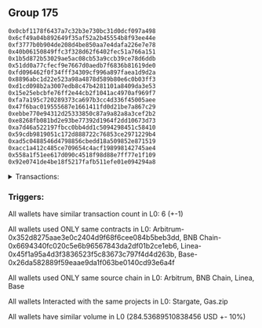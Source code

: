## Group 175

```0x55e62c68556b926f0ceabcded782b8847fbece47
0x0cbf1178f6437a7c32b3e730bc31d0dcf097a498
0x6cf49a04b892649f35af52a2b45554b8f93ee44e
0xf3777b0b904de208d4be850aa7e4dafa226e7e78
0x40b06150849ffc3f328d62f6402fec51a766a151
0x1b5d872b53029ae5ac08cb53a9ccb39ce78d6ddb
0x51dd0a77cfecf9e7667d0aedb7f6836b81619de0
0xfd096462f0f34fff34309cf996a897faea1d9d2a
0x8896abc1d22e523a98a4878d589b80e6c0b03ff3
0xd1cd098b2a3007edb8c47b4281101a8409da3e53
0x15e25ebcbfe76ff2e44cb2f1041ac4970af969f7
0xfa7a195c720289373ca697b3cc4d336f45005aee
0x47f6bac019555687e1661411fd0d21be7a867c29
0xebbe770e94312d25333850c87a9a82a8a3cef2b2
0xe8268fb081bd2e93be77392d1964f2dd10673d73
0xa7d46a522197fbcc0bb4dd1c5094298451c58410
0x59cdb9819051c172d888722c76853ce2971229b4
0xad5c0488546d4798856cbedd18a509852e871519
0xacc1a412c485ce709654c4acf198998142745ae4
0x558a1f51ee617d090c4518f98d88e7ff77e1f109
0x92e0741de4be18f5217fafb511efe01e094294a8
```
<details>
<summary>Transactions:</summary>

Hashes: 

Wallet: 0x55e62c68556b926f0ceabcded782b8847fbece47

       Hash: 0x87c7a980f1dfd3e47724c659073493681c971b0e075b187134b790bbb9515aa7
         - source chain: Arbitrum
         - destination chain: BNB Chain
         - project: Stargate
         - contract: 0x352d8275aae3e0c2404d9f68f6cee084b5beb3dd
         - value USD: 31.763894177
       Hash: 0x8b9a7ac7d8fde92e9dc6c07a3e7d3e4052285c3ae48e59eceaed9ced9ded932c
         - source chain: BNB Chain
         - destination chain: Base
         - project: Stargate
         - contract: 0x6694340fc020c5e6b96567843da2df01b2ce1eb6
         - value USD: 34.495230965
       Hash: 0x1efd569b13fa10cb7e77e2f389d3f74626110f6c13fac22123e87ad458e05b92
         - source chain: Linea
         - destination chain: Base
         - project: Stargate
         - contract: 0x45f1a95a4d3f3836523f5c83673c797f4d4d263b
         - value USD: 171.670767038
       Hash: 0x650e32f894360d120635938ceb582b8a2c393c6c249d65295394da63fe688929
         - source chain: Base
         - destination chain: Arbitrum
         - project: Gas.zip
         - contract: 0x26da582889f59eaae9da1f063be0140cd93e6a4f
         - value USD: 2.645506639e-05
       Hash: 0xc9c571945168331b6de818acf1632554568e71ff3ee714bfb58def15eb1dcc28
         - source chain: Linea
         - destination chain: Base
         - project: Stargate
         - contract: 0x45f1a95a4d3f3836523f5c83673c797f4d4d263b
         - value USD: 46.606851913
       Hash: 0xcedb5cb0e94be8800f47e3f24bb8125b20c97ecc3732559b85e87788be77ac1a
         - source chain: Base
         - destination chain: Zora
         - project: Gas.zip
         - contract: 0x26da582889f59eaae9da1f063be0140cd93e6a4f
         - value USD: 0.0001245603181
Wallet: 0x0cbf1178f6437a7c32b3e730bc31d0dcf097a498

       Hash:0xe90b63494f8eb4758e3514e7290319e8bbe69e37c39f55bb0b2decc16a390d4d
         - source chain: Arbitrum
         - destination chain: BNB Chain
         - project: Stargate
         - contract: 0x352d8275aae3e0c2404d9f68f6cee084b5beb3dd
         - value USD: 28.412940146
       Hash:0x6493c30e7beeb690ea6810c7cb1900f76c27ab5c3f241287306654e23d156b24
         - source chain: BNB Chain
         - destination chain: Base
         - project: Stargate
         - contract: 0x6694340fc020c5e6b96567843da2df01b2ce1eb6
         - value USD: 31.12171095
       Hash:0x73499f2aef408b4c48409bbe9bd42267ef2999fa19099ea8a8393dfa697e3485
         - source chain: Linea
         - destination chain: Base
         - project: Stargate
         - contract: 0x45f1a95a4d3f3836523f5c83673c797f4d4d263b
         - value USD: 170.651977841
       Hash:0x2337b74c4c022e3f3c8b075b201c8c31427a0f9d9c722169f4a46f83a339b17c
         - source chain: Base
         - destination chain: Arbitrum
         - project: Gas.zip
         - contract: 0x26da582889f59eaae9da1f063be0140cd93e6a4f
         - value USD: 7.473556256e-05
       Hash:0xc124f3c26c6d8188e6ff366c768b2caa4eef1ea2b5d970e12d5f60552ee8e56f
         - source chain: Linea
         - destination chain: Base
         - project: Stargate
         - contract: 0x45f1a95a4d3f3836523f5c83673c797f4d4d263b
         - value USD: 49.640197251
       Hash:0x8ecff204779e8f2cfbd359bac99a5ae85c002b9fed65fa694b91dc6a6f0c9837
         - source chain: Base
         - destination chain: Metis
         - project: Gas.zip
         - contract: 0x26da582889f59eaae9da1f063be0140cd93e6a4f
         - value USD: 3.803847474e-06
Wallet: 0x6cf49a04b892649f35af52a2b45554b8f93ee44e

       Hash:0xf4bb2d2b1412468b5da451708c44eedbb1213dee74d8c3d567b2bc5b730aebf5
         - source chain: Arbitrum
         - destination chain: BNB Chain
         - project: Stargate
         - contract: 0x352d8275aae3e0c2404d9f68f6cee084b5beb3dd
         - value USD: 30.383402752
       Hash:0xa249fd2e067bdd96d93ca5141e2cbe9085981ca94cba556ce26a3cfec43fc726
         - source chain: BNB Chain
         - destination chain: Base
         - project: Stargate
         - contract: 0x6694340fc020c5e6b96567843da2df01b2ce1eb6
         - value USD: 32.692605551
       Hash:0xdd30c6a4aa2164d48b6245a5304bef1ef7459f6123ad6fae7b536e934db32122
         - source chain: Linea
         - destination chain: Base
         - project: Stargate
         - contract: 0x45f1a95a4d3f3836523f5c83673c797f4d4d263b
         - value USD: 169.909825444
       Hash:0x940745f75bd236b08dfe91108d59e82ffa8947410d12f96e0b32c5ae92d3d122
         - source chain: Base
         - destination chain: Kava
         - project: Gas.zip
         - contract: 0x26da582889f59eaae9da1f063be0140cd93e6a4f
         - value USD: 1.86155513e-08
       Hash:0xcc11c4c68b36ad16ada26fe325f405458f347f7fe1c9b755d7ddc78a68041403
         - source chain: Linea
         - destination chain: Base
         - project: Stargate
         - contract: 0x45f1a95a4d3f3836523f5c83673c797f4d4d263b
         - value USD: 50.733295938
       Hash:0x9d632f7f0c6afe083f3c1c96de552e39818e6cbce24fbba3fc29dbf35cf95a8e
         - source chain: Base
         - destination chain: Base
         - project: Gas.zip
         - contract: 0x26da582889f59eaae9da1f063be0140cd93e6a4f
         - value USD: 6.79089781e-05
Wallet: 0xf3777b0b904de208d4be850aa7e4dafa226e7e78

       Hash:0x626172dac83e5c5efe6b381e5065d07f9dac581562202b5f466a04abf9f50ec4
         - source chain: Arbitrum
         - destination chain: BNB Chain
         - project: Stargate
         - contract: 0x352d8275aae3e0c2404d9f68f6cee084b5beb3dd
         - value USD: 29.956398507
       Hash:0xb6b9bcc856a4f479815b1876230fe944389177ccd9e9bd020daa8a7f7a741294
         - source chain: BNB Chain
         - destination chain: Base
         - project: Stargate
         - contract: 0x6694340fc020c5e6b96567843da2df01b2ce1eb6
         - value USD: 32.515642946
       Hash:0x32d0cebbc52972d0ea84efb1975eac210a736d8ab8b8154d9e5da9e427c10d6c
         - source chain: Linea
         - destination chain: Base
         - project: Stargate
         - contract: 0x45f1a95a4d3f3836523f5c83673c797f4d4d263b
         - value USD: 176.751694652
       Hash:0x055d3c3bf4a10e827313c268e404bef7f21fbe2356f507d62ab83c61c4412bbc
         - source chain: Base
         - destination chain: Metis
         - project: Gas.zip
         - contract: 0x26da582889f59eaae9da1f063be0140cd93e6a4f
         - value USD: 1.593007829e-06
       Hash:0x11da7bae24db0d0f2e8951c4f5332a8cad4b7d185ce5549cdf05f70bf6307ffd
         - source chain: Linea
         - destination chain: Base
         - project: Stargate
         - contract: 0x45f1a95a4d3f3836523f5c83673c797f4d4d263b
         - value USD: 49.962101488
       Hash:0x1880400f5b1a372a1b406cff9b834157b96ab88bfe4f62e0fca3078e208e08bd
         - source chain: Base
         - destination chain: Metis
         - project: Gas.zip
         - contract: 0x26da582889f59eaae9da1f063be0140cd93e6a4f
         - value USD: 4.232852828e-06
Wallet: 0x40b06150849ffc3f328d62f6402fec51a766a151

       Hash:0x2b43f1710c2220040daacb0ae4a2488ea7d820e8ea19e2567fb6118d6fcf1e82
         - source chain: Arbitrum
         - destination chain: BNB Chain
         - project: Stargate
         - contract: 0x352d8275aae3e0c2404d9f68f6cee084b5beb3dd
         - value USD: 31.169484091
       Hash:0xaceebce47088e0c33dc3c6478d0893651ac4d9100b9f6ea98f62538f5163ae75
         - source chain: BNB Chain
         - destination chain: Base
         - project: Stargate
         - contract: 0x6694340fc020c5e6b96567843da2df01b2ce1eb6
         - value USD: 33.985473791
       Hash:0x5ff9fcfc8232fc066b4e3ef416705055b14e3b9bbc37c70435d8c1d77ec29d53
         - source chain: Linea
         - destination chain: Base
         - project: Stargate
         - contract: 0x45f1a95a4d3f3836523f5c83673c797f4d4d263b
         - value USD: 165.126024367
       Hash:0xc6c1a0014cd57d731b7cc603313b99a0b9571ddce97e75278688a339cae993f2
         - source chain: Base
         - destination chain: Arbitrum
         - project: Gas.zip
         - contract: 0x26da582889f59eaae9da1f063be0140cd93e6a4f
         - value USD: 5.19180678e-05
       Hash:0xc2146d840b397660c911e3eb147c731f6be81cf61f63459b367cb49c50afb434
         - source chain: Linea
         - destination chain: Base
         - project: Stargate
         - contract: 0x45f1a95a4d3f3836523f5c83673c797f4d4d263b
         - value USD: 50.431479471
       Hash:0xcb89b985069b0ace19ce796bf165cf1d74ce11343cad6edcc2bc5f975a10d443
         - source chain: Base
         - destination chain: Scroll
         - project: Gas.zip
         - contract: 0x26da582889f59eaae9da1f063be0140cd93e6a4f
         - value USD: 0.0001717697681
Wallet: 0x1b5d872b53029ae5ac08cb53a9ccb39ce78d6ddb

       Hash:0x2faa0106cf14d3afd88b776c97753ce5335c9a966b25d7f4f32cf4af7926de85
         - source chain: Arbitrum
         - destination chain: BNB Chain
         - project: Stargate
         - contract: 0x352d8275aae3e0c2404d9f68f6cee084b5beb3dd
         - value USD: 30.963311614
       Hash:0x8bc0d2b29af486e9d47b81d44c99a9645c93dbb2fc7ca4ce6a28b98bcbbf795f
         - source chain: BNB Chain
         - destination chain: Base
         - project: Stargate
         - contract: 0x6694340fc020c5e6b96567843da2df01b2ce1eb6
         - value USD: 33.652840272
       Hash:0x07225ac098124c82d670861a618bd44359c9aa6366eb3c2eaf330102ba687e7f
         - source chain: Linea
         - destination chain: Base
         - project: Stargate
         - contract: 0x45f1a95a4d3f3836523f5c83673c797f4d4d263b
         - value USD: 176.461636986
       Hash:0xdf2682b913732794c0c937f968df4a5aa7f9d94a12a8a31768ea12b314e57975
         - source chain: Base
         - destination chain: Scroll
         - project: Gas.zip
         - contract: 0x26da582889f59eaae9da1f063be0140cd93e6a4f
         - value USD: 0.0001531086968
       Hash:0xd90c66b58b230f59c52167d86312db7b7e381c7539fc7dfeb6f2eaedb9a73573
         - source chain: Linea
         - destination chain: Base
         - project: Stargate
         - contract: 0x45f1a95a4d3f3836523f5c83673c797f4d4d263b
         - value USD: 50.741335736
       Hash:0xa4cf7c47dd41bc13ed3ffc7b4e065dbbd5359992580dfef963734894ca09748f
         - source chain: Base
         - destination chain: Kava
         - project: Gas.zip
         - contract: 0x26da582889f59eaae9da1f063be0140cd93e6a4f
         - value USD: 2.570181671e-08
Wallet: 0x51dd0a77cfecf9e7667d0aedb7f6836b81619de0

       Hash:0x0af8c6cdc569a773ef45a6ecaa8cd438429110bd14726815e81feb850a70a8df
         - source chain: Arbitrum
         - destination chain: BNB Chain
         - project: Stargate
         - contract: 0x352d8275aae3e0c2404d9f68f6cee084b5beb3dd
         - value USD: 28.268725258
       Hash:0x79838a0dd0d603f582cfe87ec11465c3c782eef45e0a969d958de4945b284dc8
         - source chain: BNB Chain
         - destination chain: Base
         - project: Stargate
         - contract: 0x6694340fc020c5e6b96567843da2df01b2ce1eb6
         - value USD: 31.069063407
       Hash:0xa32988d6514092b356d6a981e42f369d5f88f0c29735281616aad9c09731f315
         - source chain: Linea
         - destination chain: Base
         - project: Stargate
         - contract: 0x45f1a95a4d3f3836523f5c83673c797f4d4d263b
         - value USD: 171.270733182
       Hash:0xabbdca6c9323fd6ee22f0661110f0c9df1b0b6df3334b7980010ad2ec7c24a9e
         - source chain: Base
         - destination chain: Base
         - project: Gas.zip
         - contract: 0x26da582889f59eaae9da1f063be0140cd93e6a4f
         - value USD: 0.0001213626171
       Hash:0x6048e197d60a5f89d97bcb2de074484795767ff038d05861e48421ebb3457824
         - source chain: Linea
         - destination chain: Base
         - project: Stargate
         - contract: 0x45f1a95a4d3f3836523f5c83673c797f4d4d263b
         - value USD: 49.145580713
       Hash:0xe5061d1e256ecf83d5de209d41827096d678bf44f0f2b594969ced9f4fa6832d
         - source chain: Base
         - destination chain: Linea
         - project: Gas.zip
         - contract: 0x26da582889f59eaae9da1f063be0140cd93e6a4f
         - value USD: 3.91965089e-05
Wallet: 0xfd096462f0f34fff34309cf996a897faea1d9d2a

       Hash:0xe004c7144284a56cacfc45f7a20a67f8b13cb87508558b6890f05034ed4c462d
         - source chain: Arbitrum
         - destination chain: BNB Chain
         - project: Stargate
         - contract: 0x352d8275aae3e0c2404d9f68f6cee084b5beb3dd
         - value USD: 31.027878322
       Hash:0x54255e6b52b613e84f3831c842eec4d283ff05bddd417d3cfeec6e02c6c39cd4
         - source chain: BNB Chain
         - destination chain: Base
         - project: Stargate
         - contract: 0x6694340fc020c5e6b96567843da2df01b2ce1eb6
         - value USD: 34.205715995
       Hash:0xf22ba202ce3da63f15df6a12a8006a9355f9cf1f0f8a5d8e9869221902184546
         - source chain: Linea
         - destination chain: Base
         - project: Stargate
         - contract: 0x45f1a95a4d3f3836523f5c83673c797f4d4d263b
         - value USD: 163.604321103
       Hash:0xb255d9d093c18773d777a2ad36e8d3f8c86ecc0f255703f33142a42e07513198
         - source chain: Base
         - destination chain: Arbitrum
         - project: Gas.zip
         - contract: 0x26da582889f59eaae9da1f063be0140cd93e6a4f
         - value USD: 0.0001028440706
       Hash:0x77cadd68a3b0166a91f82efeacfe13b0041695cdf43f8a58ebab8e2ad4b3d125
         - source chain: Linea
         - destination chain: Base
         - project: Stargate
         - contract: 0x45f1a95a4d3f3836523f5c83673c797f4d4d263b
         - value USD: 44.270906516
       Hash:0x03edcf0e4925b8218ad9d5980eebd1c9dc65ac2a1be41ac8c26cf029d6807d1e
         - source chain: Base
         - destination chain: Base
         - project: Gas.zip
         - contract: 0x26da582889f59eaae9da1f063be0140cd93e6a4f
         - value USD: 6.060941653e-05
Wallet: 0x8896abc1d22e523a98a4878d589b80e6c0b03ff3

       Hash:0x7ce9eaa3701a265b80f14a2969b85dc5f6112ec685e0d7f4789725488bbee90e
         - source chain: Arbitrum
         - destination chain: BNB Chain
         - project: Stargate
         - contract: 0x352d8275aae3e0c2404d9f68f6cee084b5beb3dd
         - value USD: 28.365946979
       Hash:0x25033a723f08251f9e430d2f7048aea824f848562de780222595919b4f12ac2e
         - source chain: BNB Chain
         - destination chain: Base
         - project: Stargate
         - contract: 0x6694340fc020c5e6b96567843da2df01b2ce1eb6
         - value USD: 30.92617751
       Hash:0x413fe0a5a0ab8c405569229aae54d6ac31e10b853d55c450863122880135be51
         - source chain: Linea
         - destination chain: Base
         - project: Stargate
         - contract: 0x45f1a95a4d3f3836523f5c83673c797f4d4d263b
         - value USD: 175.593461894
       Hash:0xd220383be23ae36cfe397c64f0f4d4d49db078bacbdc836deda5b6971b106a4e
         - source chain: Base
         - destination chain: Zora
         - project: Gas.zip
         - contract: 0x26da582889f59eaae9da1f063be0140cd93e6a4f
         - value USD: 0.0001537700734
       Hash:0x2e97986e5a2c9523d1671645069be8e51c451be56f60be6e9d580d973d696cfe
         - source chain: Linea
         - destination chain: Base
         - project: Stargate
         - contract: 0x45f1a95a4d3f3836523f5c83673c797f4d4d263b
         - value USD: 49.257561604
       Hash:0x20d79625c825eff445c07c5ade151db8de9387125a150b1c02d91447b9025575
         - source chain: Base
         - destination chain: Scroll
         - project: Gas.zip
         - contract: 0x26da582889f59eaae9da1f063be0140cd93e6a4f
         - value USD: 0.000164407579
Wallet: 0xd1cd098b2a3007edb8c47b4281101a8409da3e53

       Hash:0x8eeb68ceccd7b756de4fbd2bc14f8bc50a4cbaebb441ba82107efe50a4f2729a
         - source chain: Arbitrum
         - destination chain: BNB Chain
         - project: Stargate
         - contract: 0x352d8275aae3e0c2404d9f68f6cee084b5beb3dd
         - value USD: 27.766659801
       Hash:0x4ab5341486f3a6290ac49e080f3ce2a51ec4a1b24fa3c3f9c52e1a7dbad1a9fa
         - source chain: BNB Chain
         - destination chain: Base
         - project: Stargate
         - contract: 0x6694340fc020c5e6b96567843da2df01b2ce1eb6
         - value USD: 30.191402632
       Hash:0x34442e4d0f51b099d48ab39c01f33e077bf8f146a9bf85797b4d2d0faacddb65
         - source chain: Linea
         - destination chain: Base
         - project: Stargate
         - contract: 0x45f1a95a4d3f3836523f5c83673c797f4d4d263b
         - value USD: 166.894923074
       Hash:0xe3e7de7d0e4fb9c38043dee554723fccf6b04170fe19fccd68f10f0de6a057fb
         - source chain: Base
         - destination chain: Scroll
         - project: Gas.zip
         - contract: 0x26da582889f59eaae9da1f063be0140cd93e6a4f
         - value USD: 0.0001584252442
       Hash:0x9b989c02ccc2f1fe8bca43d16312c3217d0e32e4fdfe8aee6bad65ea9ca6c6d4
         - source chain: Linea
         - destination chain: Base
         - project: Stargate
         - contract: 0x45f1a95a4d3f3836523f5c83673c797f4d4d263b
         - value USD: 51.049649677
       Hash:0xee4ac9a6ade5c88e2446b4311be7eb9aa583389850d48a0326cde35c948e979d
         - source chain: Base
         - destination chain: Linea
         - project: Gas.zip
         - contract: 0x26da582889f59eaae9da1f063be0140cd93e6a4f
         - value USD: 6.786802929e-05
Wallet: 0x15e25ebcbfe76ff2e44cb2f1041ac4970af969f7

       Hash:0xcd839b3ec5271ac6df8c88472825a6f17165c0d40f6ce0dafa3c66230ed7c451
         - source chain: Arbitrum
         - destination chain: BNB Chain
         - project: Stargate
         - contract: 0x352d8275aae3e0c2404d9f68f6cee084b5beb3dd
         - value USD: 30.219970616
       Hash:0x2743ba23cb90dd772256036e60cd20eaaaef68170819f0e91641f9de94ee5210
         - source chain: BNB Chain
         - destination chain: Base
         - project: Stargate
         - contract: 0x6694340fc020c5e6b96567843da2df01b2ce1eb6
         - value USD: 32.665204941
       Hash:0x958b53ff8ea454886f66d62dbf30bfb5de5eae1918e1a3ae1e7a0e22ab8b48e3
         - source chain: Linea
         - destination chain: Base
         - project: Stargate
         - contract: 0x45f1a95a4d3f3836523f5c83673c797f4d4d263b
         - value USD: 170.904601959
       Hash:0xfc16aaf20f2fa94861b6e27df1dfc6a2ea522c439a7ffa6c2db6f480e8b82066
         - source chain: Base
         - destination chain: Base
         - project: Gas.zip
         - contract: 0x26da582889f59eaae9da1f063be0140cd93e6a4f
         - value USD: 6.151794452e-05
       Hash:0x3d3987e9eea07a142044ad360d1eda6310ca86416ee6ef8cb10cf8d8012afb78
         - source chain: Linea
         - destination chain: Base
         - project: Stargate
         - contract: 0x45f1a95a4d3f3836523f5c83673c797f4d4d263b
         - value USD: 50.199131005
       Hash:0xb6c3f19ceab4f7d414d1633c4dab11067e7e867a306198ceeac036b55c281be8
         - source chain: Base
         - destination chain: Base
         - project: Gas.zip
         - contract: 0x26da582889f59eaae9da1f063be0140cd93e6a4f
         - value USD: 8.601456119e-05
Wallet: 0xfa7a195c720289373ca697b3cc4d336f45005aee

       Hash:0xa49ca60f8ce60403421c7e792ef111c4eef6f6e83e705887816f6abfa195a7ef
         - source chain: Arbitrum
         - destination chain: BNB Chain
         - project: Stargate
         - contract: 0x352d8275aae3e0c2404d9f68f6cee084b5beb3dd
         - value USD: 31.41888812
       Hash:0xc29e7f915146a093f360d0903b112c99f7693a6fc8123dca1308fa318c526a5f
         - source chain: BNB Chain
         - destination chain: Base
         - project: Stargate
         - contract: 0x6694340fc020c5e6b96567843da2df01b2ce1eb6
         - value USD: 34.002468131
       Hash:0x2a547e70899da713ca1eb161bb85cfd66685e7ef1345c3299c0b710f6d70bf41
         - source chain: Linea
         - destination chain: Base
         - project: Stargate
         - contract: 0x45f1a95a4d3f3836523f5c83673c797f4d4d263b
         - value USD: 170.279752621
       Hash:0x9ea94a62e58ae2a6091085b84dece91fda45b3b487cf6fc09fe5360d91f8edf6
         - source chain: Base
         - destination chain: Base
         - project: Gas.zip
         - contract: 0x26da582889f59eaae9da1f063be0140cd93e6a4f
         - value USD: 0.0001547870862
       Hash:0x289fb40234ba3caa4a19ac8292dccce3676f8c2eab935ed3e06482554bf160f2
         - source chain: Linea
         - destination chain: Base
         - project: Stargate
         - contract: 0x45f1a95a4d3f3836523f5c83673c797f4d4d263b
         - value USD: 50.272883713
       Hash:0x739c2f2c4da9b33e15be6ead0c88467154d055fd500b4e667b8e42b43a4533b5
         - source chain: Base
         - destination chain: Scroll
         - project: Gas.zip
         - contract: 0x26da582889f59eaae9da1f063be0140cd93e6a4f
         - value USD: 3.629306379e-05
Wallet: 0x47f6bac019555687e1661411fd0d21be7a867c29

       Hash:0x35e48401d2d77ef5bf156915cd6977845571b505662fc51271df83e5ef94575f
         - source chain: Arbitrum
         - destination chain: BNB Chain
         - project: Stargate
         - contract: 0x352d8275aae3e0c2404d9f68f6cee084b5beb3dd
         - value USD: 30.489553305
       Hash:0xb755706bdccad6654ca59cbc7ecb20d3a8a2feed88794db08a8907202ecb2766
         - source chain: BNB Chain
         - destination chain: Base
         - project: Stargate
         - contract: 0x6694340fc020c5e6b96567843da2df01b2ce1eb6
         - value USD: 33.167152661
       Hash:0x0320ce6c7702b9158e9b203d4ee905f696a08968ed22ee78b863c979fcdff11b
         - source chain: Linea
         - destination chain: Base
         - project: Stargate
         - contract: 0x45f1a95a4d3f3836523f5c83673c797f4d4d263b
         - value USD: 176.614842797
       Hash:0xf9361d7c9ad7e66dfc4667fb5a1dbd2f9940d317858be5cb8f60675a973f8415
         - source chain: Base
         - destination chain: Zora
         - project: Gas.zip
         - contract: 0x26da582889f59eaae9da1f063be0140cd93e6a4f
         - value USD: 4.26656712e-05
       Hash:0x5387fbfb1e01babb74f98974a6c9821f5206bab5ff066747100168108a7bee68
         - source chain: Linea
         - destination chain: Base
         - project: Stargate
         - contract: 0x45f1a95a4d3f3836523f5c83673c797f4d4d263b
         - value USD: 50.461070652
       Hash:0x91b6af95b613405b6c3e56f626d3c60227227090740f7b6def32a4a99baa10be
         - source chain: Base
         - destination chain: Arbitrum
         - project: Gas.zip
         - contract: 0x26da582889f59eaae9da1f063be0140cd93e6a4f
         - value USD: 0.0001244852088
Wallet: 0xebbe770e94312d25333850c87a9a82a8a3cef2b2

       Hash:0xa27e3919d2b2679be9b81ba4eb3458908d28dc62e572fe3e2c1d441df22045e8
         - source chain: Arbitrum
         - destination chain: BNB Chain
         - project: Stargate
         - contract: 0x352d8275aae3e0c2404d9f68f6cee084b5beb3dd
         - value USD: 31.897998726
       Hash:0x95b91285f314e44a9f2f1c54874d7d16331df5ab1bc387daebfdd594211ec15f
         - source chain: BNB Chain
         - destination chain: Base
         - project: Stargate
         - contract: 0x6694340fc020c5e6b96567843da2df01b2ce1eb6
         - value USD: 35.002041213
       Hash:0x1438b995bf7880072dfcf91c24b52ba440c8945eff66f2d0b9a7df1559030f97
         - source chain: Linea
         - destination chain: Base
         - project: Stargate
         - contract: 0x45f1a95a4d3f3836523f5c83673c797f4d4d263b
         - value USD: 169.715163518
       Hash:0xe10f6d04642f3a78c9084d22b786de874b255c9cea64b5c013529bbd7c9b5d63
         - source chain: Base
         - destination chain: Linea
         - project: Gas.zip
         - contract: 0x26da582889f59eaae9da1f063be0140cd93e6a4f
         - value USD: 3.443885309e-05
       Hash:0xadaacb8ad5b678b803488aefd21e95ad30b3aa31d26cdae7e909b2ffa4363f1e
         - source chain: Linea
         - destination chain: Base
         - project: Stargate
         - contract: 0x45f1a95a4d3f3836523f5c83673c797f4d4d263b
         - value USD: 48.188757432
       Hash:0xb0b2c1c8d0389255cd68f9e16e7deb23409069bee3bd95de3e967a4f080d1ba4
         - source chain: Base
         - destination chain: Scroll
         - project: Gas.zip
         - contract: 0x26da582889f59eaae9da1f063be0140cd93e6a4f
         - value USD: 0.000122307625
Wallet: 0xe8268fb081bd2e93be77392d1964f2dd10673d73

       Hash:0x510d21b4ec68635ce3564bbc4e59aa3726b38eccb6bf657cfaae8d3a1de69cd6
         - source chain: Arbitrum
         - destination chain: BNB Chain
         - project: Stargate
         - contract: 0x352d8275aae3e0c2404d9f68f6cee084b5beb3dd
         - value USD: 27.975862578
       Hash:0xe08f552859448af71714a5b89152be375ba45ef09010eebe41d70e73342bc55c
         - source chain: BNB Chain
         - destination chain: Base
         - project: Stargate
         - contract: 0x6694340fc020c5e6b96567843da2df01b2ce1eb6
         - value USD: 30.550737541
       Hash:0x43b992edf0ce3cea500886f787ab2658dae98f693bc6d3bce5f42332b262c70f
         - source chain: Linea
         - destination chain: Base
         - project: Stargate
         - contract: 0x45f1a95a4d3f3836523f5c83673c797f4d4d263b
         - value USD: 176.259805003
       Hash:0x5138c83fdd760b2ede01ec8ea39138747d35368574f64af4bf5741bd77b1bdb0
         - source chain: Base
         - destination chain: Linea
         - project: Gas.zip
         - contract: 0x26da582889f59eaae9da1f063be0140cd93e6a4f
         - value USD: 6.589742082e-05
       Hash:0xe7deaa30bf619d3039ed1fa647b0c3d7abd2966166a134b02df145a5e67fd4e0
         - source chain: Linea
         - destination chain: Base
         - project: Stargate
         - contract: 0x45f1a95a4d3f3836523f5c83673c797f4d4d263b
         - value USD: 50.801155951
       Hash:0x56bfa4ef6329d61a9b5e95a7b42a3487d7baf5cb9eee8529ff6c6012c2889708
         - source chain: Base
         - destination chain: Metis
         - project: Gas.zip
         - contract: 0x26da582889f59eaae9da1f063be0140cd93e6a4f
         - value USD: 3.694573191e-06
Wallet: 0xa7d46a522197fbcc0bb4dd1c5094298451c58410

       Hash:0x19d2825c99211010534d9530f01e152dabde44e0b2930a2f1e2f33d043d851ff
         - source chain: Arbitrum
         - destination chain: BNB Chain
         - project: Stargate
         - contract: 0x352d8275aae3e0c2404d9f68f6cee084b5beb3dd
         - value USD: 32.240208582
       Hash:0xb23727585539144f5d2f0221c93a42e714dbe80591e0c851ed28c174b260032f
         - source chain: BNB Chain
         - destination chain: Base
         - project: Stargate
         - contract: 0x6694340fc020c5e6b96567843da2df01b2ce1eb6
         - value USD: 35.278932217
       Hash:0xc482d391a1e5824ef5f29b6851c2965973f1188c566cd69ba0c25aa20bcf3e75
         - source chain: Linea
         - destination chain: Base
         - project: Stargate
         - contract: 0x45f1a95a4d3f3836523f5c83673c797f4d4d263b
         - value USD: 171.034288237
       Hash:0x18f1d41cec80525880d3d8faad5ba29a0b33abfddec91581bfb5156b22f8e025
         - source chain: Base
         - destination chain: Scroll
         - project: Gas.zip
         - contract: 0x26da582889f59eaae9da1f063be0140cd93e6a4f
         - value USD: 0.0001233666307
       Hash:0xb3473f9ca6a29cbf67e3091a5b28800f44b0e6ea8b4132cdaba5cf6ab9c48cf8
         - source chain: Linea
         - destination chain: Base
         - project: Stargate
         - contract: 0x45f1a95a4d3f3836523f5c83673c797f4d4d263b
         - value USD: 44.914688851
       Hash:0x4f178d0bb332b9bf2ff6bcba1d0366a6d1ec8a84a5d168a66949ee1a1dd700f1
         - source chain: Base
         - destination chain: Metis
         - project: Gas.zip
         - contract: 0x26da582889f59eaae9da1f063be0140cd93e6a4f
         - value USD: 1.136791751e-06
Wallet: 0x59cdb9819051c172d888722c76853ce2971229b4

       Hash:0xe379f5a9d82f9b456cade84f3ac1643985d45bc17f2fc3a41ae0db876fd2735b
         - source chain: Arbitrum
         - destination chain: BNB Chain
         - project: Stargate
         - contract: 0x352d8275aae3e0c2404d9f68f6cee084b5beb3dd
         - value USD: 30.200272163
       Hash:0x32b0d5d21eac011d216409c24091fa11ade9fdba60b2ed6c5fac3e3f93a224c8
         - source chain: BNB Chain
         - destination chain: Base
         - project: Stargate
         - contract: 0x6694340fc020c5e6b96567843da2df01b2ce1eb6
         - value USD: 32.77410816
       Hash:0xbb5c66818c6c936dd66732a5e208991f19dfa46a3ece2c841a52598172dbfb8f
         - source chain: Linea
         - destination chain: Base
         - project: Stargate
         - contract: 0x45f1a95a4d3f3836523f5c83673c797f4d4d263b
         - value USD: 173.14721063
       Hash:0x1acfc889190d91376847261dff86ac6c6bfd3e6daa63203e02c05bea28b9cdb0
         - source chain: Base
         - destination chain: Base
         - project: Gas.zip
         - contract: 0x26da582889f59eaae9da1f063be0140cd93e6a4f
         - value USD: 0.000115759573
       Hash:0x9c7100dfd0b553043f2357435488151ad1e3b42d61a7f7146b1338b2b9ec0b4a
         - source chain: Linea
         - destination chain: Base
         - project: Stargate
         - contract: 0x45f1a95a4d3f3836523f5c83673c797f4d4d263b
         - value USD: 52.334763092
       Hash:0x9065f4a77560d380371999a31abdd6eeec237444ea584988fbd858d98ddcc695
         - source chain: Base
         - destination chain: Metis
         - project: Gas.zip
         - contract: 0x26da582889f59eaae9da1f063be0140cd93e6a4f
         - value USD: 1.942019241e-06
Wallet: 0xad5c0488546d4798856cbedd18a509852e871519

       Hash:0x5a6f23fef9ecb4968b3670e6e0a77507cb246b8bb27bd0df4bc64aa67e5a7980
         - source chain: Arbitrum
         - destination chain: BNB Chain
         - project: Stargate
         - contract: 0x352d8275aae3e0c2404d9f68f6cee084b5beb3dd
         - value USD: 31.995785691
       Hash:0xef308c9d301b9e88cdc1f82bb10fa7746c5655ba100e4ff5f7534c2f0bc44216
         - source chain: BNB Chain
         - destination chain: Base
         - project: Stargate
         - contract: 0x6694340fc020c5e6b96567843da2df01b2ce1eb6
         - value USD: 34.734665199
       Hash:0x624959f6b6eeae8a459d88f2c9e4be1b9ac19016f701cb0f842dbcdc4c0585ec
         - source chain: Linea
         - destination chain: Base
         - project: Stargate
         - contract: 0x45f1a95a4d3f3836523f5c83673c797f4d4d263b
         - value USD: 178.173231346
       Hash:0x307cd30c4e90182b86491aa461d2e7b98499b13e47c36f801e3dcc2d35d21302
         - source chain: Base
         - destination chain: Kava
         - project: Gas.zip
         - contract: 0x26da582889f59eaae9da1f063be0140cd93e6a4f
         - value USD: 9.790835347e-09
       Hash:0x5846d0f40d842654621685f6fe922d065566819227f0830eb64733070a8f2a61
         - source chain: Linea
         - destination chain: Base
         - project: Stargate
         - contract: 0x45f1a95a4d3f3836523f5c83673c797f4d4d263b
         - value USD: 48.848701649
       Hash:0x7c4881e50c0f65cdb331b190387396871afdbb23839d2ef2bcdc740d2a8b1342
         - source chain: Base
         - destination chain: Linea
         - project: Gas.zip
         - contract: 0x26da582889f59eaae9da1f063be0140cd93e6a4f
         - value USD: 9.335570426e-05
Wallet: 0xacc1a412c485ce709654c4acf198998142745ae4

       Hash:0xbc868a66d5a7b1b79ae18f2247a227ee239b36f93d7e17def729f5c23efb4ad3
         - source chain: Arbitrum
         - destination chain: BNB Chain
         - project: Stargate
         - contract: 0x352d8275aae3e0c2404d9f68f6cee084b5beb3dd
         - value USD: 31.859212081
       Hash:0x39e26c23b6833f3ab70b52b13b211499569d557a2e0c607bf5b98027cd7b9635
         - source chain: BNB Chain
         - destination chain: Base
         - project: Stargate
         - contract: 0x6694340fc020c5e6b96567843da2df01b2ce1eb6
         - value USD: 34.519517596
       Hash:0xd54a0cd862b54fc7bc5670dfaa25a8da7a1a34a9ef2c7547aaa16111a9e2af3a
         - source chain: Linea
         - destination chain: Base
         - project: Stargate
         - contract: 0x45f1a95a4d3f3836523f5c83673c797f4d4d263b
         - value USD: 177.246605498
       Hash:0xa676567275883e10f78dcea84a28dcc9ac4b45a970c0a721b298c9b88f424869
         - source chain: Base
         - destination chain: Zora
         - project: Gas.zip
         - contract: 0x26da582889f59eaae9da1f063be0140cd93e6a4f
         - value USD: 2.847828236e-05
       Hash:0x52ad954bd96e7a752820fa712a4e7d5cd9c97246f00c9616ff387c71be885a37
         - source chain: Linea
         - destination chain: Base
         - project: Stargate
         - contract: 0x45f1a95a4d3f3836523f5c83673c797f4d4d263b
         - value USD: 47.672370856
       Hash:0x0738b3c5cd6f16ec0979cf0853ce9d9fce82b860b2187940c9fe99cdbbea64d7
         - source chain: Base
         - destination chain: Linea
         - project: Gas.zip
         - contract: 0x26da582889f59eaae9da1f063be0140cd93e6a4f
         - value USD: 4.523047687e-05
Wallet: 0x558a1f51ee617d090c4518f98d88e7ff77e1f109

       Hash:0xe54ab3f4e95cfd4d4ce583bd6f705a49f798e763c066c18d5663423ade943918
         - source chain: Arbitrum
         - destination chain: BNB Chain
         - project: Stargate
         - contract: 0x352d8275aae3e0c2404d9f68f6cee084b5beb3dd
         - value USD: 29.47486186
       Hash:0xc137c9dbdc3c0a1e0498a1963937d69113ee9d31408d6acab1d23da69d351b5c
         - source chain: BNB Chain
         - destination chain: Base
         - project: Stargate
         - contract: 0x6694340fc020c5e6b96567843da2df01b2ce1eb6
         - value USD: 31.765950381
       Hash:0xab8156044fca0682f342bac7e28bb180e3003c6302b1f940425ea3af7753bff5
         - source chain: Linea
         - destination chain: Base
         - project: Stargate
         - contract: 0x45f1a95a4d3f3836523f5c83673c797f4d4d263b
         - value USD: 174.383387894
       Hash:0xf472af9e99f0c17e45ffcfdabd87728ea56022c362af91ecb4479f9278cacbfb
         - source chain: Base
         - destination chain: Kava
         - project: Gas.zip
         - contract: 0x26da582889f59eaae9da1f063be0140cd93e6a4f
         - value USD: 4.378165995e-08
       Hash:0xc3a959c4f142d792ee2f8bd09455d846597c9e4a110a78faf0f8f35961599fcf
         - source chain: Linea
         - destination chain: Base
         - project: Stargate
         - contract: 0x45f1a95a4d3f3836523f5c83673c797f4d4d263b
         - value USD: 51.387139023
       Hash:0xa4e8facf4588afb1b16a56158a9c1b2d1faaf29802797d8d24fcb71d0f3b9acf
         - source chain: Base
         - destination chain: Scroll
         - project: Gas.zip
         - contract: 0x26da582889f59eaae9da1f063be0140cd93e6a4f
         - value USD: 0.0001223032095
Wallet: 0x92e0741de4be18f5217fafb511efe01e094294a8

       Hash:0x8f5df3643afce42571354e25263af389468e1486fa5ce125eefc6a81e92ba55a
         - source chain: Arbitrum
         - destination chain: BNB Chain
         - project: Stargate
         - contract: 0x352d8275aae3e0c2404d9f68f6cee084b5beb3dd
         - value USD: 29.080391577
       Hash:0x2a77883b506372e0bcdedbe48073153fc919e16bdf2154a64ece8b07ab702edb
         - source chain: BNB Chain
         - destination chain: Base
         - project: Stargate
         - contract: 0x6694340fc020c5e6b96567843da2df01b2ce1eb6
         - value USD: 31.574061086
       Hash:0x8cf4e330d1afc31a4f98bef649cdeb8113e06fff9f8040b821f38d38ae7b0b25
         - source chain: Linea
         - destination chain: Base
         - project: Stargate
         - contract: 0x45f1a95a4d3f3836523f5c83673c797f4d4d263b
         - value USD: 176.112318102
       Hash:0xefa38e793d0c7ac39e0d4b9af7f49e24820e48250a67436c2912cf3f9bf35768
         - source chain: Base
         - destination chain: Base
         - project: Gas.zip
         - contract: 0x26da582889f59eaae9da1f063be0140cd93e6a4f
         - value USD: 4.602885173e-05
       Hash:0xdca142d5ee7176e812d3db64dd317c99e9db7649aa6e9530251b0092f9b6423f
         - source chain: Linea
         - destination chain: Base
         - project: Stargate
         - contract: 0x45f1a95a4d3f3836523f5c83673c797f4d4d263b
         - value USD: 48.69357616
       Hash:0xd2aae8b94e006b256cdb3c91cc7f8cc7e802c2ca2e40447ccd498883a346aac5
         - source chain: Base
         - destination chain: Kava
         - project: Gas.zip
         - contract: 0x26da582889f59eaae9da1f063be0140cd93e6a4f
         - value USD: 5.301520299e-09

</details>


### Triggers: 
All wallets have similar transaction count in L0: 6 (+-1)

All wallets used ONLY same contracts in L0: Arbitrum-0x352d8275aae3e0c2404d9f68f6cee084b5beb3dd, BNB Chain-0x6694340fc020c5e6b96567843da2df01b2ce1eb6, Linea-0x45f1a95a4d3f3836523f5c83673c797f4d4d263b, Base-0x26da582889f59eaae9da1f063be0140cd93e6a4f

All wallets used ONLY same source chain in L0: Arbitrum, BNB Chain, Linea, Base

All wallets Interacted with the same projects in L0: Stargate, Gas.zip

All wallets have similar volume in L0 (284.53689510838456 USD +- 10%)

